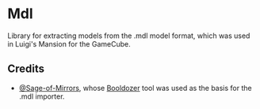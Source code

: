# Mdl

Library for extracting models from the .mdl model format, which was used in Luigi's Mansion for the GameCube.

## Credits

- [@Sage-of-Mirrors](https://github.com/Sage-of-Mirrors), whose [Booldozer](https://github.com/Sage-of-Mirrors/Booldozer) tool was used as the basis for the .mdl importer.